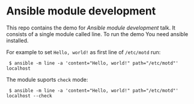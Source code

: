 # Ansible module development

This repo contains the demo for *Ansible module development* talk. It consists of a single module called line. To run the demo You need ansible installed.

For example to set ```Hello, world!``` as first line of ```/etc/motd``` run:

``` $ ansible -m line -a 'content="Hello, world!" path="/etc/motd"' localhost```

The module suports ```check``` mode:

``` $ ansible -m line -a 'content="Hello, world!" path="/etc/motd"' localhost --check```

